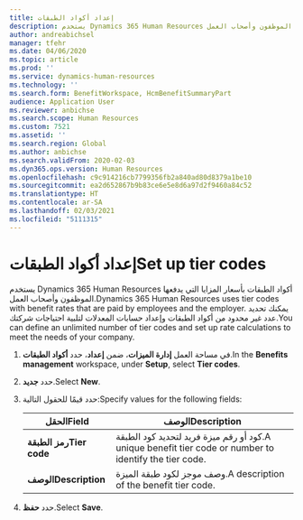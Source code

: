 ```yaml
---
title: إعداد أكواد الطبقات
description: يستخدم Dynamics 365 Human Resources أكواد الطبقات بأسعار المزايا التي يدفعها الموظفون وأصحاب العمل.
author: andreabichsel
manager: tfehr
ms.date: 04/06/2020
ms.topic: article
ms.prod: ''
ms.service: dynamics-human-resources
ms.technology: ''
ms.search.form: BenefitWorkspace, HcmBenefitSummaryPart
audience: Application User
ms.reviewer: anbichse
ms.search.scope: Human Resources
ms.custom: 7521
ms.assetid: ''
ms.search.region: Global
ms.author: anbichse
ms.search.validFrom: 2020-02-03
ms.dyn365.ops.version: Human Resources
ms.openlocfilehash: c9c914216cb7799356fb2a840ad80d8379a1be10
ms.sourcegitcommit: ea2d652867b9b83ce6e5e8d6a97d2f9460a84c52
ms.translationtype: HT
ms.contentlocale: ar-SA
ms.lasthandoff: 02/03/2021
ms.locfileid: "5111315"
---
```

# <a name="set-up-tier-codes"></a><span data-ttu-id="9b8bc-103">إعداد أكواد الطبقات</span><span class="sxs-lookup"><span data-stu-id="9b8bc-103">Set up tier codes</span></span>

<span data-ttu-id="9b8bc-104">يستخدم Dynamics 365 Human Resources أكواد الطبقات بأسعار المزايا التي يدفعها الموظفون وأصحاب العمل.</span><span class="sxs-lookup"><span data-stu-id="9b8bc-104">Dynamics 365 Human Resources uses tier codes with benefit rates that are paid by employees and the employer.</span></span> <span data-ttu-id="9b8bc-105">يمكنك تحديد عدد غير محدود من أكواد الطبقات وإعداد حسابات المعدلات لتلبية احتياجات شركتك.</span><span class="sxs-lookup"><span data-stu-id="9b8bc-105">You can define an unlimited number of tier codes and set up rate calculations to meet the needs of your company.</span></span>

1. <span data-ttu-id="9b8bc-106">في مساحة العمل **إدارة الميزات**، ضمن **إعداد**، حدد **أكواد الطبقات**.</span><span class="sxs-lookup"><span data-stu-id="9b8bc-106">In the **Benefits management** workspace, under **Setup**, select **Tier codes**.</span></span>

2. <span data-ttu-id="9b8bc-107">حدد **جديد**.</span><span class="sxs-lookup"><span data-stu-id="9b8bc-107">Select **New**.</span></span>

3. <span data-ttu-id="9b8bc-108">حدد قيمًا للحقول التالية:</span><span class="sxs-lookup"><span data-stu-id="9b8bc-108">Specify values for the following fields:</span></span>

   | <span data-ttu-id="9b8bc-109">الحقل</span><span class="sxs-lookup"><span data-stu-id="9b8bc-109">Field</span></span> | <span data-ttu-id="9b8bc-110">‏‏الوصف</span><span class="sxs-lookup"><span data-stu-id="9b8bc-110">Description</span></span> |
   | --- | --- |
   | <span data-ttu-id="9b8bc-111">**رمز الطبقة**</span><span class="sxs-lookup"><span data-stu-id="9b8bc-111">**Tier code**</span></span> | <span data-ttu-id="9b8bc-112">كود أو رقم ميزة فريد لتحديد كود الطبقة.</span><span class="sxs-lookup"><span data-stu-id="9b8bc-112">A unique benefit tier code or number to identify the tier code.</span></span> |
   | <span data-ttu-id="9b8bc-113">**‏‏الوصف**</span><span class="sxs-lookup"><span data-stu-id="9b8bc-113">**Description**</span></span> | <span data-ttu-id="9b8bc-114">وصف موجز لكود طبقة الميزة.</span><span class="sxs-lookup"><span data-stu-id="9b8bc-114">A description of the benefit tier code.</span></span> |

4. <span data-ttu-id="9b8bc-115">حدد **حفظ**.</span><span class="sxs-lookup"><span data-stu-id="9b8bc-115">Select **Save**.</span></span> 
